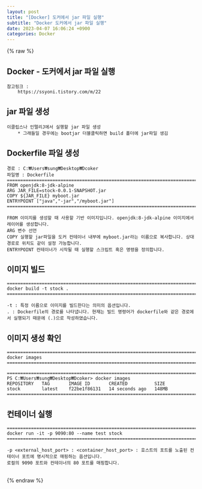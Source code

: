 ```yaml
---  
layout: post  
title: "[Docker] 도커에서 jar 파일 실행"  
subtitle: "Docker 도커에서 jar 파일 실행"  
date: 2023-04-07 16:06:24 +0900  
categories: Docker  
---  
```

{% raw %}  
## Docker - 도커에서 jar 파일 실행  
	참고링크 :  
		https://ssyoni.tistory.com/m/22  
  
## jar 파일 생성  
	이클립스나 인텔리J에서 실행할 jar 파일 생성  
		* 그래들일 경우에는 bootjar 더블클릭하면 build 폴더에 jar파일 생김  
  
## Dockerfile 파일 생성  
  
	경로 : C:₩Users₩sung₩Desktop₩Dcoker  
	파일명 : Dockerfile  
	======================================================================================================  
	FROM openjdk:8-jdk-alpine  
	ARG JAR_FILE=stock-0.0.1-SNAPSHOT.jar  
	COPY ${JAR_FILE} myboot.jar  
	ENTRYPOINT ["java","-jar","/myboot.jar"]  
	======================================================================================================  
  
	FROM 이미지를 생성할 때 사용할 기반 이미지입니다. openjdk:8-jdk-alpine 이미지에서 레이어를 생성합니다.  
	ARG 변수 선언  
	COPY 실행할 jar파일을 도커 컨테이너 내부에 myboot.jar라는 이름으로 복사합니다. 상대 경로로 위치도 같이 설정 가능합니다.  
	ENTRYPOINT 컨테이너가 시작될 때 실행할 스크립트 혹은 명령을 정의합니다.  
  
## 이미지 빌드  
  
	======================================================================================================  
	docker build -t stock .  
	======================================================================================================  
  
	-t : 특정 이름으로 이미지를 빌드한다는 의미의 옵션입니다.  
	. : Dockerfile의 경로를 나타냅니다. 현재는 빌드 명령어가 dockerfile와 같은 경로에서 실행되기 때문에 (.)으로 작성하였습니다.  
  
## 이미지 생성 확인  
	======================================================================================================  
	docker images  
	======================================================================================================  
  
	======================================================================================================  
	PS C:₩Users₩sung₩Desktop₩Dcoker> docker images  
	REPOSITORY   TAG       IMAGE ID       CREATED          SIZE  
	stock        latest    f22be1f86131   14 seconds ago   148MB  
	======================================================================================================  
  
## 컨테이너 실행  
  
	======================================================================================================  
	docker run -it -p 9090:80 --name test stock  
	======================================================================================================  
  
	-p <external_host_port> : <container_host_port> : 호스트의 포트를 노출된 컨테이너 포트에 명시적으로 매핑하는 옵션입니다.  
	로컬의 9090 포트와 컨테이너의 80 포트를 매핑합니다.  
  
                                                                                                                                                                                                                                                                                                                                                                                                                                                                                                                                                                                                                                                                                                                                                                                                                                                                                                                                                                                                                                                                                                                                                                                                                                                                                                                                                                                                                                                                                                                                                                                                                                                                                                                                                                                                                                                                                                                                                                                                                                                                                                                                                    
{% endraw %}